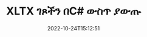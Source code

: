 ---
############################# Static ############################
layout: "auto-gen-merger"
date: 2022-10-24T15:12:51
draft: false
otherformats: pps ppsx ppt pptx rtf tex vdx vsdm vsdx vssm vssx vstm vstx vsx vtx xlam

############################# Head ############################
head_title: "XLTX ገጾችን በC# ውስጥ ያውጡ"
head_description: "ገጾችን በፍጥነት ከXLTX ፋይል በC# ያውጡ። የሰነዶች ውህደት ኤፒአይ በመጠቀም የተመረጡ ገጾችን የያዘ አዲሱን ሰነድ ያስቀምጡ።"

############################# Header ############################
title: "XLTX ገጾችን በC# ውስጥ ያውጡ"
description: "XLTX ገጾችን ከጥቂት መስመሮች .NET ኮድ ያውጡ።"
bg_image: "https://cms.admin.containerize.com/templates/aspose/App_Themes/V3/images/bg/header1.png"
bg_overlay: false
button:
    enable: true
    icon: "fas fa-arrow-down"
    label: "ነጻ ሙከራ ያውርዱ"
    link: "https://downloads.groupdocs.com/merger/net"

############################# SubMenu ############################
submenu:
    enable: true

    left:
        img_alt: "GroupDocs.Merger for .NET"
        image: "https://cms.admin.containerize.com/templates/groupdocs/images/product-logos/90x90-noborder/groupdocs-merger-net.png"
        product: "GroupDocs.Merger"
        platform: ".NET"

    middle:
        button:

            # button loop
            - link: "https://apireference.groupdocs.com/merger/net"
              text: "የኤፒአይ ማጣቀሻ"

            # button loop
            - link: "https://github.com/groupdocs-merger"
              text: "የኮድ ምሳሌዎች"

            # button loop
            - link: "https://products.groupdocs.app/merger/family"
              text: "የቀጥታ ማሳያዎች"

            # button loop
            - link: "https://purchase.groupdocs.com/pricing/merger/net"
              text: "የዋጋ አሰጣጥ"

    right:
        link_download: "https://downloads.groupdocs.com/merger"
        link_learn: "https://docs.groupdocs.com/merger/net"
        link_buy: "https://purchase.groupdocs.com"

############################# About ############################
about:
    enable: true
    title: "ስለ GroupDocs.Merger for .NET ኤፒአይ"
    content: |
        [GroupDocs.Merger for .NET](/am/merger/net/) ፒዲኤፍ፣ ማይክሮሶፍት ኦፊስ (ቃል፣ ኤክሴል፣ ፓወር ፖይንት) ጨምሮ በተለያዩ የሰነድ ቅርጸቶች መካከል ደህንነቱ በተጠበቀ ሁኔታ ለመዋሃድ እና ለመከፋፈል ቀላል መፍትሄ ይሰጣል። , OneNote)፣ OpenDocument፣ HTML፣ ምስሎች እና ሌሎች በ.NET መተግበሪያዎች ውስጥ። የኮዱ ጥቂት መስመሮችን በማከል፣ እንደ ማንቀሳቀስ፣ ማስወገድ፣ ማሽከርከር፣ መለዋወጥ፣ ማውጣት ወይም በሰነዶቹ ውስጥ ያሉትን የገጾች አቅጣጫ መቀየር የመሳሰሉ በርካታ የሰነድ ስራዎችን ያከናውኑ። የሰነዶች ውህደት ኤፒአይ እንዲሁ የሰነድ ገጾችን በገጽ ላይ ያለውን የሰነድ አወቃቀሩን፣ ቅርጸቱን እና ይዘቱን ለመተንተን እንደ ምስል ቅድመ እይታን ይደግፋል።
        
        GroupDocs.Merger API የፋይል ገጽ ​​ማውጣት ባህሪያትን ለሚፈልጉ የድርጅት መፍትሄዎች ትክክለኛ ምርጫ ነው። እነዚህ ኤፒአይዎች በሁሉም ዋና ስርዓተ ክወናዎች እና መድረኮች .NET Framework, .NET Standard, .NET Core, Monoን ጨምሮ በደንብ ይደገፋሉ።

############################# Steps ############################
steps:
    enable: true
    title_left: "XLTX የፋይል ገጾችን በ.NET ያውጡ"
    content_left: |
        [GroupDocs.Merger for .NET](/am/merger/net/) ለC# ገንቢዎች የሚፈለጉትን ገፆች ከXLTX ፋይል ማውጣት እና እንደ ማስቀመጥ ቀላል ያደርገዋል። ጥቂት ቀላል ደረጃዎችን በመተግበር የተመረጡ ገጾችን የያዘ አዲስ ፋይል.
        
        * **ExtractOptions** በውጤቱ ሰነድ ውስጥ መታየት ያለባቸውን የገጽ ቁጥሮች ያስጀምሩ።
        * አዲስ የ **Merger** ይፍጠሩ እና የምንጭ ሰነድ መንገድን እንደ ግንበኛ መለኪያ ይለፉ።
        * ወደ **ExtractPages** ይደውሉ እና **ExtractOptions** ነገርን ይለፉ።
        * ወደ **Save** ይደውሉ እና የውጤቱን ሰነድ ለማስቀመጥ የፋይል ዱካውን ይጥቀሱ።

    title_right: "የስርዓት መስፈርቶች"
    content_right: |
        GroupDocs.Merger for .NET ኤፒአይዎች በሁሉም ዋና መድረኮች እና ስርዓተ ክወናዎች ላይ ይደገፋሉ። ከዚህ በታች ያለውን ኮድ ከመተግበሩ በፊት፣ እባክዎ በስርዓትዎ ላይ የሚከተሉት ቅድመ ሁኔታዎች እንዳሉዎት ያረጋግጡ።

        * ስርዓተ ክወናዎች-ማይክሮሶፍት ዊንዶውስ ፣ ሊኑክስ ፣ ማክኦኤስ
        * የልማት አካባቢ፡ Visual Studio, Xamarin, MonoDevelop
        * ማዕቀፎች: .NET Framework, .NET Standard, .NET Core, Mono
        * የቅርብ ጊዜውን የGroupDocs.Merger for .NET ስሪት ከ[NuGet](https://www.nuget.org/packages/groupdocs.merger) ያውርዱ
         
    code: |
     {{% merger/additional-styles %}}
     {{< merger/code-merger title="የC# ምሳሌ ኮድን በመጠቀም የXLTX ፋይል ገጾችን እንዴት ማውጣት እንደሚቻል">}}

        ```csharp    
        // GroupDocs.Merger API በመጠቀም XLTX የፋይል ገጾችን ያውጡ
        // የ ExtractOptions ክፍልን በተመረጡ የገጽ ቁጥሮች ያስጀምሩ
        ExtractOptions extractOptions = new ExtractOptions(new int[] { 2, 5 });

        // የፈጣን ውህደት ከግቤት XLTX ሰነድ ጋር
        using (Merger merger = new Merger("input.xltx"))
          {
            // ወደ ExtractPages ዘዴ ይደውሉ እና ExtractOptions ይቃወሙትን ይለፉ
            merger.ExtractPages(extractOptions);
    
            // የውጤት ሰነዱን በተወጡት ገጾች ለማስቀመጥ ዘዴ አስቀምጥ ይደውሉ
            merger.Save("output.xltx");
          }
        ```
     {{< /merger/code-merger >}}

############################# Demos ############################
demos:
    enable: true
    title: "የቀጥታ ማሳያዎች - XLTX ገጾችን በመስመር ላይ ያውጡ"
    content: |
       የ[GroupDocs.Merger Live Demos](https://products.groupdocs.app/splitter/extract-pages/{ext}}) ድር ጣቢያን በመጎብኘት የXLTX ፋይል ገጾችን አሁኑኑ ያውጡ።
       የቀጥታ ማሳያው የሚከተሉት ጥቅሞች አሉት።
        
############################# About Formats ############################
about_formats:
    enable: true

############################# More Formats ############################
more_formats:
    enable: true
    title: "ገጾችን ከሌሎች የሰነድ ቅርጸቶች ያውጡ"
    content: |
        የ.NET ሰነዶች ውህደት እና ኤፒአይ ለፋይል ቅርጸቶች እና ምስሎች። ከታች እንደተገለጸው አንዳንድ ታዋቂ የፋይል ቅርጸቶችን ያውጡ።

############################# Back to top ###############################
back_to_top:
    enable: true
---